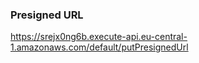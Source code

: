 ### Presigned URL

https://srejx0ng6b.execute-api.eu-central-1.amazonaws.com/default/putPresignedUrl
